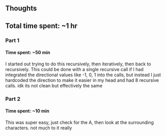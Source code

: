 ## Thoughts

## Total time spent: ~1 hr

### Part 1
#### Time spent: ~50 min
I started out trying to do this recursively, then iteratively, then back to recursively. This could be done with
a single recursive call if I had integrated the directional values like -1, 0, 1 into the calls, but instead I just
hardcoded the direction to make it easier in my head and had 8 recursive calls. idk its not clean but effectively the same

### Part 2
#### Time spent: ~10 min
This was super easy, just check for the A, then look at the surrounding characters. not much to it really